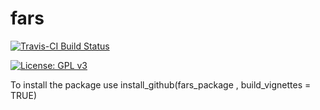 # fars
[![Travis-CI Build Status](https://travis-ci.org/androsova/fars.svg?branch=master)](https://travis-ci.org/androsova/fars)

[![License: GPL v3](https://img.shields.io/badge/License-GPL%20v3-blue.svg)](http://www.gnu.org/licenses/gpl-3.0)

To install the package use install_github(fars_package
, build_vignettes = TRUE)
